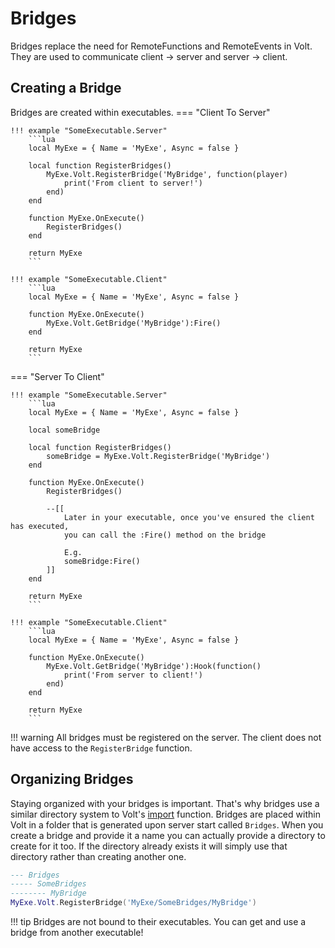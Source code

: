 # Bridges
Bridges replace the need for RemoteFunctions and RemoteEvents in Volt. They are used to communicate client -> server and server -> client.

## Creating a Bridge
Bridges are created within executables.
=== "Client To Server"

    !!! example "SomeExecutable.Server"
        ```lua
        local MyExe = { Name = 'MyExe', Async = false }

        local function RegisterBridges()
            MyExe.Volt.RegisterBridge('MyBridge', function(player)
                print('From client to server!')
            end)
        end

        function MyExe.OnExecute()
            RegisterBridges()
        end

        return MyExe
        ```

    !!! example "SomeExecutable.Client"
        ```lua
        local MyExe = { Name = 'MyExe', Async = false }

        function MyExe.OnExecute()
            MyExe.Volt.GetBridge('MyBridge'):Fire()
        end

        return MyExe
        ```

=== "Server To Client"

    !!! example "SomeExecutable.Server"
        ```lua
        local MyExe = { Name = 'MyExe', Async = false }

        local someBridge

        local function RegisterBridges()
            someBridge = MyExe.Volt.RegisterBridge('MyBridge')
        end

        function MyExe.OnExecute()
            RegisterBridges()

            --[[
                Later in your executable, once you've ensured the client has executed,
                you can call the :Fire() method on the bridge

                E.g.
                someBridge:Fire()
            ]]
        end

        return MyExe
        ```

    !!! example "SomeExecutable.Client"
        ```lua
        local MyExe = { Name = 'MyExe', Async = false }

        function MyExe.OnExecute()
            MyExe.Volt.GetBridge('MyBridge'):Hook(function()
                print('From server to client!')
            end)
        end

        return MyExe
        ```

!!! warning
    All bridges must be registered on the server. The client does not have access to the `RegisterBridge` function.

## Organizing Bridges
Staying organized with your bridges is important. That's why bridges use a similar directory system to Volt's [import](/start/#volt-directory-system) function. Bridges are placed within Volt in a folder that is generated upon server start called `Bridges`. When you create a bridge and provide it a name you can actually provide a directory to create for it too. If the directory already exists it will simply use that directory rather than creating another one.

```lua
--- Bridges
----- SomeBridges
-------- MyBridge
MyExe.Volt.RegisterBridge('MyExe/SomeBridges/MyBridge')
```

!!! tip
    Bridges are not bound to their executables. You can get and use a bridge from another executable!